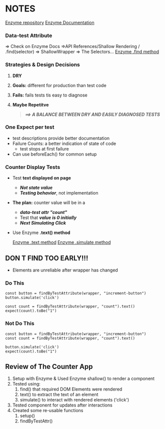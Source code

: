 # NOTES

[Enzyme repository](https://github.com/enzymejs/enzyme)
[Enzyme Documentation](https://enzymejs.github.io/enzyme/)

### Data-test Attribute

   => Check on Enzyme Docs =>API References/Shallow Rendering / .find(selector) => ShallowWrapper 
   => The Selectors...
   [Enzyme .find method](https://enzymejs.github.io/enzyme/docs/api/ShallowWrapper/find.html)

### Strategies & Design Decisions

1. **DRY**
2. **Goals:** different for production than test code
3. **Fails:** fails tests tis easy to diagnose
4. **Maybe Repetitve**
   
   > ***==> A BALANCE BETWEEN DRY AND EASILY DIAGNOSED TESTS***

### One Expect per test

- test descriptions provide better documentation
- Failure Counts: a better indication of state of code
  - test stops at first failure
- Can use beforeEach() for common setup

### Counter Display Tests

-  Test **text displayed on page**
   - ***Not state value***
   - ***Testing behavior***, not implementation
  
- **The plan:** counter value will be in a <span>
   - ***data-test attr "count"***
   - Test that ***value is 0 initially***
   - ***Next Simulating Click***
 - Use Enzyme **.text() method**


   [Enzyme .text method](https://enzymejs.github.io/enzyme/docs/api/ShallowWrapper/text.html)
   [Enzyme .simulate method](https://enzymejs.github.io/enzyme/docs/api/ShallowWrapper/simulate.html)

## DON T FIND TOO EARLY!!!

- Elements are unreliable after wrapper has changed

### Do This

```react js
const button = findByTestAttribute(wrapper, "increment-button")
button.simulate('click')

const count = findByTestAttribute(wrapper, "count").text()
expect(count).toBe("1")
```

### Not Do This

```react js
const button = findByTestAttribute(wrapper, "increment-button")
const count = findByTestAttribute(wrapper, "count").text()

button.simulate('click')
expect(count).toBe("1")
```


## Review of The Counter App

1. Setup with Enzyme  &  Used Enzyme shallow() to render a component
2. Tested using:
   1. find() that required DOM Elements were rendered
   2. text() to extract the text of an element
   3. simulate() to interact with rendered elements ('click')
3. Tested component for updates after interactions
4. Created some re-usable functions
   1. setup()
   2. findByTestAttr()